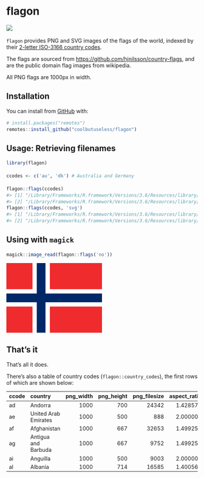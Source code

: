 
<!-- README.md is generated from README.Rmd. Please edit that file -->

# flagon

<!-- badges: start -->

![](http://img.shields.io/badge/cool-useless-green.svg)
<!-- badges: end -->

`flagon` provides PNG and SVG images of the flags of the world, indexed
by their [2-letter ISO-3166 country
codes](https://en.wikipedia.org/wiki/List_of_ISO_3166_country_codes).

The flags are sourced from <https://github.com/hjnilsson/country-flags>,
and are the public domain flag images from wikipedia.

All PNG flags are 1000px in width.

## Installation

You can install from [GitHub](https://github.com/coolbutuseless/flagon)
with:

``` r
# install.packages("remotes")
remotes::install_github("coolbutuseless/flagon")
```

## Usage: Retrieving filenames

``` r
library(flagon)

ccodes <- c('au', 'dk') # Australia and Germany

flagon::flags(ccodes)
#> [1] "/Library/Frameworks/R.framework/Versions/3.6/Resources/library/flagon/png/au.png"
#> [2] "/Library/Frameworks/R.framework/Versions/3.6/Resources/library/flagon/png/dk.png"
flagon::flags(ccodes, 'svg')
#> [1] "/Library/Frameworks/R.framework/Versions/3.6/Resources/library/flagon/svg/au.svg"
#> [2] "/Library/Frameworks/R.framework/Versions/3.6/Resources/library/flagon/svg/dk.svg"
```

## Using with `magick`

``` r
magick::image_read(flagon::flags('no'))
```

<img src="man/figures/README-unnamed-chunk-3-1.png" width="50%" />

## That’s it

That’s all it does.

There’s also a table of country codes (`flagon::country_codes`), the
first rows of which are shown below:

| ccode | country              | png\_width | png\_height | png\_filesize | aspect\_ratio | svg\_filesize |
| :---- | :------------------- | ---------: | ----------: | ------------: | ------------: | ------------: |
| ad    | Andorra              |       1000 |         700 |         24342 |      1.428571 |         47406 |
| ae    | United Arab Emirates |       1000 |         500 |           888 |      2.000000 |           198 |
| af    | Afghanistan          |       1000 |         667 |         32653 |      1.499250 |         33346 |
| ag    | Antigua and Barbuda  |       1000 |         667 |          9752 |      1.499250 |           555 |
| ai    | Anguilla             |       1000 |         500 |          9003 |      2.000000 |          3468 |
| al    | Albania              |       1000 |         714 |         16585 |      1.400560 |          4905 |
